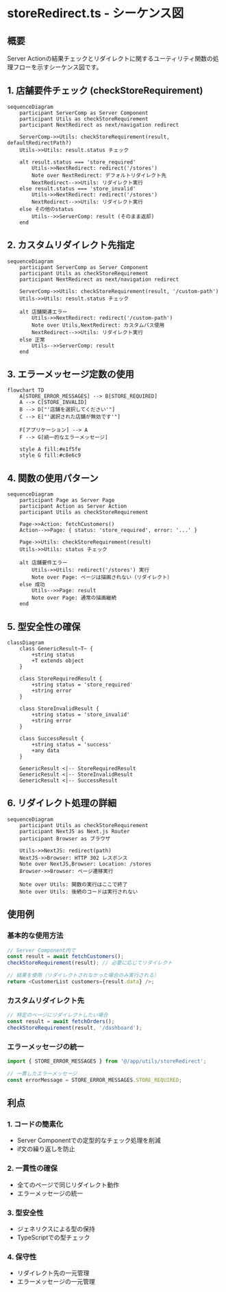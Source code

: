 # storeRedirect.ts - シーケンス図

## 概要
Server Actionの結果チェックとリダイレクトに関するユーティリティ関数の処理フローを示すシーケンス図です。

## 1. 店舗要件チェック (checkStoreRequirement)

```mermaid
sequenceDiagram
    participant ServerComp as Server Component
    participant Utils as checkStoreRequirement
    participant NextRedirect as next/navigation redirect

    ServerComp->>Utils: checkStoreRequirement(result, defaultRedirectPath?)
    Utils->>Utils: result.status チェック
    
    alt result.status === 'store_required'
        Utils->>NextRedirect: redirect('/stores')
        Note over NextRedirect: デフォルトリダイレクト先
        NextRedirect-->>Utils: リダイレクト実行
    else result.status === 'store_invalid'
        Utils->>NextRedirect: redirect('/stores')
        NextRedirect-->>Utils: リダイレクト実行
    else その他のstatus
        Utils-->>ServerComp: result (そのまま返却)
    end
```

## 2. カスタムリダイレクト先指定

```mermaid
sequenceDiagram
    participant ServerComp as Server Component
    participant Utils as checkStoreRequirement
    participant NextRedirect as next/navigation redirect

    ServerComp->>Utils: checkStoreRequirement(result, '/custom-path')
    Utils->>Utils: result.status チェック
    
    alt 店舗関連エラー
        Utils->>NextRedirect: redirect('/custom-path')
        Note over Utils,NextRedirect: カスタムパス使用
        NextRedirect-->>Utils: リダイレクト実行
    else 正常
        Utils-->>ServerComp: result
    end
```

## 3. エラーメッセージ定数の使用

```mermaid
flowchart TD
    A[STORE_ERROR_MESSAGES] --> B[STORE_REQUIRED]
    A --> C[STORE_INVALID]
    B --> D["'店舗を選択してください'"]
    C --> E["'選択された店舗が無効です'"]
    
    F[アプリケーション] --> A
    F --> G[統一的なエラーメッセージ]
    
    style A fill:#e1f5fe
    style G fill:#c8e6c9
```

## 4. 関数の使用パターン

```mermaid
sequenceDiagram
    participant Page as Server Page
    participant Action as Server Action
    participant Utils as checkStoreRequirement

    Page->>Action: fetchCustomers()
    Action-->>Page: { status: 'store_required', error: '...' }
    
    Page->>Utils: checkStoreRequirement(result)
    Utils->>Utils: status チェック
    
    alt 店舗要件エラー
        Utils->>Utils: redirect('/stores') 実行
        Note over Page: ページは描画されない（リダイレクト）
    else 成功
        Utils-->>Page: result
        Note over Page: 通常の描画継続
    end
```

## 5. 型安全性の確保

```mermaid
classDiagram
    class GenericResult~T~ {
        +string status
        +T extends object
    }
    
    class StoreRequiredResult {
        +string status = 'store_required'
        +string error
    }
    
    class StoreInvalidResult {
        +string status = 'store_invalid'
        +string error
    }
    
    class SuccessResult {
        +string status = 'success'
        +any data
    }
    
    GenericResult <|-- StoreRequiredResult
    GenericResult <|-- StoreInvalidResult
    GenericResult <|-- SuccessResult
```

## 6. リダイレクト処理の詳細

```mermaid
sequenceDiagram
    participant Utils as checkStoreRequirement
    participant NextJS as Next.js Router
    participant Browser as ブラウザ

    Utils->>NextJS: redirect(path)
    NextJS->>Browser: HTTP 302 レスポンス
    Note over NextJS,Browser: Location: /stores
    Browser->>Browser: ページ遷移実行
    
    Note over Utils: 関数の実行はここで終了
    Note over Utils: 後続のコードは実行されない
```

## 使用例

### 基本的な使用方法
```typescript
// Server Component内で
const result = await fetchCustomers();
checkStoreRequirement(result); // 必要に応じてリダイレクト

// 結果を使用（リダイレクトされなかった場合のみ実行される）
return <CustomerList customers={result.data} />;
```

### カスタムリダイレクト先
```typescript
// 特定のページにリダイレクトしたい場合
const result = await fetchOrders();
checkStoreRequirement(result, '/dashboard');
```

### エラーメッセージの統一
```typescript
import { STORE_ERROR_MESSAGES } from '@/app/utils/storeRedirect';

// 一貫したエラーメッセージ
const errorMessage = STORE_ERROR_MESSAGES.STORE_REQUIRED;
```

## 利点

### 1. コードの簡素化
- Server Componentでの定型的なチェック処理を削減
- if文の繰り返しを防止

### 2. 一貫性の確保
- 全てのページで同じリダイレクト動作
- エラーメッセージの統一

### 3. 型安全性
- ジェネリクスによる型の保持
- TypeScriptでの型チェック

### 4. 保守性
- リダイレクト先の一元管理
- エラーメッセージの一元管理